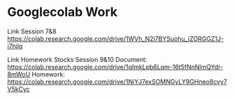# Googlecolab Work
Link Session 7&8
https://colab.research.google.com/drive/1WVh_N2i7BYSuohu_jZORGGZ1J-i7hjlq 

Link Homework Stocks Session 9&10
Document: https://colab.research.google.com/drive/1qImkLpb6Lqm-16t5fNnNlmQYdr-8mWoU
Homework: https://colab.research.google.com/drive/1NiYJ7exSOMNGyLY9GHneo8cvy7V5kCyc 
